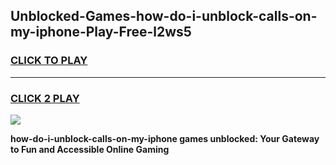 
## Unblocked-Games-how-do-i-unblock-calls-on-my-iphone-Play-Free-l2ws5
<h3>
<a href="https://premium76.site?title=how-do-i-unblock-calls-on-my-iphone&ref=20M">CLICK TO PLAY</a></h3>
<hr>

<h3>
<a href="https://premium76.site?title=how-do-i-unblock-calls-on-my-iphone&ref=20M">CLICK 2 PLAY</a>
  
</h3>

<a href="https://premium76.site?title=how-do-i-unblock-calls-on-my-iphone&ref=19M"><img src="https://clearcache.store/games.png"></a>


**how-do-i-unblock-calls-on-my-iphone games unblocked: Your Gateway to Fun and Accessible Online Gaming**
